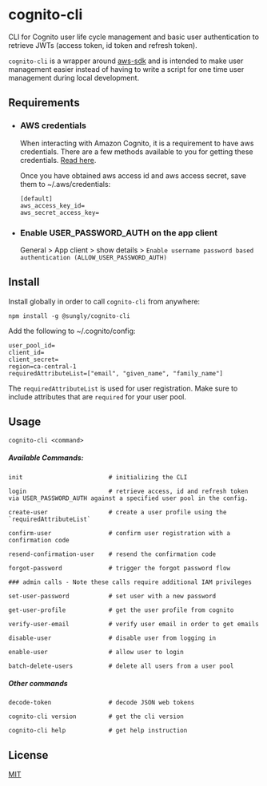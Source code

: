 # cognito-cli

CLI for Cognito user life cycle management and basic user authentication to retrieve JWTs (access token, id token and refresh token).

`cognito-cli` is a wrapper around [aws-sdk](https://docs.aws.amazon.com/AWSJavaScriptSDK/latest/AWS/CognitoIdentityServiceProvider.html#constructor-property) and is intended to make user management easier instead of having to write a script for one time user management during local development.

## Requirements

-   ### AWS credentials

    When interacting with Amazon Cognito, it is a requirement to have aws credentials. There are a few methods available to you for getting these credentials. [Read here](https://docs.aws.amazon.com/general/latest/gr/aws-sec-cred-types.html).

    Once you have obtained aws access id and aws access secret, save them to ~/.aws/credentials:

    ```
    [default]
    aws_access_key_id=
    aws_secret_access_key=
    ```

-   ### Enable USER_PASSWORD_AUTH on the app client

    General > App client > show details > `Enable username password based authentication (ALLOW_USER_PASSWORD_AUTH)`

## Install

Install globally in order to call `cognito-cli` from anywhere:

```
npm install -g @sungly/cognito-cli
```

Add the following to ~/.cognito/config:

```
user_pool_id=
client_id=
client_secret=
region=ca-central-1
requiredAttributeList=["email", "given_name", "family_name"]
```

The `requiredAttributeList` is used for user registration. Make sure to include attributes that are `required` for your user pool.

## Usage

`cognito-cli <command>`

##### Available Commands:

```
init                        # initializing the CLI

login                       # retrieve access, id and refresh token via USER_PASSWORD_AUTH against a specified user pool in the config.

create-user                 # create a user profile using the `requiredAttributeList`

confirm-user                # confirm user registration with a confirmation code

resend-confirmation-user    # resend the confirmation code

forgot-password             # trigger the forgot password flow

### admin calls - Note these calls require additional IAM privileges

set-user-password           # set user with a new password

get-user-profile            # get the user profile from cognito

verify-user-email           # verify user email in order to get emails

disable-user                # disable user from logging in

enable-user                 # allow user to login

batch-delete-users          # delete all users from a user pool

```

##### Other commands

```
decode-token                # decode JSON web tokens

cognito-cli version         # get the cli version

cognito-cli help            # get help instruction
```

## License

[MIT](https://vjpr.mit-license.org/)
